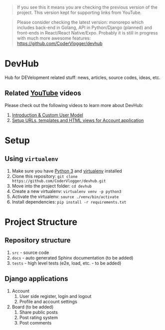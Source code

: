 
> If you see this it means you are checking the previous version of the project. This version kept for supporting links from YouTube.

> Please consider checking the latest version: monorepo which includes back-end in Golang, API in Python/Django (planned) and front-ends in React/React Native/Expo. Probably it is still in progress with much more awesome features: https://github.com/CoderVlogger/devhub


# DevHub

Hub for DEVelopment related stuff: news, articles, source codes, ideas, etc.

## Related [YouTube](http://youtube.com/CoderVlogger "CoderVlogger's YouTube channel") videos

Please check out the following videos to learn more about DevHub:

1. [Introduction & Custom User Model](https://youtu.be/cg0KNJZqInY)
2. [Setup URLs, templates and HTML views for Account application](https://youtu.be/yNlRzTfZi8Q)

# Setup

## Using `virtualenv`

1. Make sure you have [Python 3] and [virtualenv] installed
2. Clone this repository: `git clone https://github.com/CoderVlogger/devhub.git`
3. Move into the project folder: `cd devhub`
4. Create a new virtualenv: `virtualenv venv -p python3`
5. Activate the virtualenv: `source ./venv/bin/activate`
6. Install dependencies: `pip install -r requirements.txt`


# Project Structure

## Repository structure

1. `src` - source code
2. `docs` - auto generated Sphinx documentation (to be added)
3. `tests` - high level tests (e2e, load, etc. - to be added)

## Django applications

1. Account
   1. User side register, login and logout
   2. Profile and account settings
2. Board (to be added)
   1. Share public posts
   2. Post rating system
   3. Post comments

[Python 3]: https://www.python.org/downloads/
[virtualenv]: https://virtualenv.pypa.io/en/stable/
